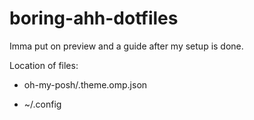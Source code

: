 # boring-ahh-dotfiles
Imma put on preview and a guide after my setup is done.

Location of files:

* oh-my-posh/.theme.omp.json

* ~/.config
